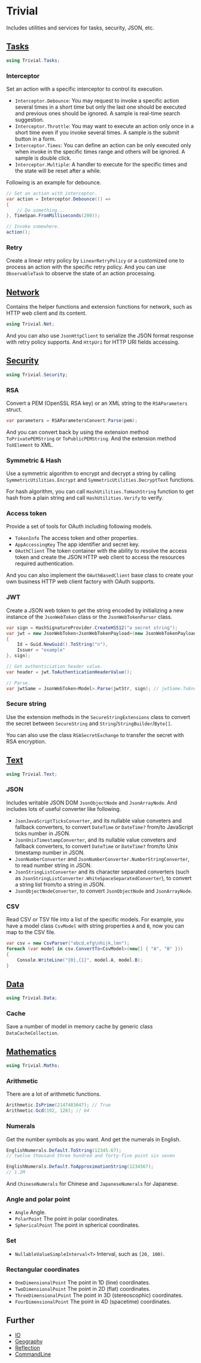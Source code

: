 ﻿# Trivial

Includes utilities and services for tasks, security, JSON, etc.

## [Tasks](../docs/tasks)

```csharp
using Trivial.Tasks;
```

### Interceptor

Set an action with a specific interceptor to control its execution.

- `Interceptor.Debounce`:
  You may request to invoke a specific action several times in a short time but only the last one should be executed and previous ones should be ignored.
  A sample is real-time search suggestion.
- `Interceptor.Throttle`:
  You may want to execute an action only once in a short time even if you invoke several times.
  A sample is the submit button in a form.
- `Interceptor.Times`:
  You can define an action can be only executed only when invoke in the specific times range and others will be ignored.
  A sample is double click.
- `Interceptor.Multiple`:
  A handler to execute for the specific times and the state will be reset after a while.

Following is an example for debounce.

```csharp
// Set an action with interceptor.
var action = Interceptor.Debounce(() =>
{
    // Do something...
}, TimeSpan.FromMilliseconds(200));

// Invoke somewhere.
action();
```

### Retry

Create a linear retry policy by `LinearRetryPolicy` or a customized one to process an action with the specific retry policy.
And you can use `ObservableTask` to observe the state of an action processing.

## [Network](../docs/net)

Contains the helper functions and extension functions for network, such as HTTP web client and its content.

```csharp
using Trivial.Net;
```

And you can also use `JsonHttpClient` to serialize the JSON format response with retry policy supports.
And `HttpUri` for HTTP URI fields accessing.

## [Security](../docs/security)

```csharp
using Trivial.Security;
```

### RSA

Convert a PEM (OpenSSL RSA key) or an XML string to the `RSAParameters` struct.

```csharp
var parameters = RSAParametersConvert.Parse(pem);
```

And you can convert back by using the extension method `ToPrivatePEMString` or `ToPublicPEMString`.
And the extension method `ToXElement` to XML.

### Symmetric & Hash

Use a symmetric algorithm to encrypt and decrypt a string by calling `SymmetricUtilities.Encrypt` and `SymmetricUtilities.DecryptText` functions.

For hash algorithm, you can call `HashUtilities.ToHashString` function to get hash from a plain string and call `HashUtilities.Verify` to verify.

### Access token

Provide a set of tools for OAuth including following models.

- `TokenInfo` The access token and other properties.
- `AppAccessingKey` The app identifier and secret key.
- `OAuthClient` The token container with the ability to resolve the access token and create the JSON HTTP web client to access the resources required authentication.

And you can also implement the `OAuthBasedClient` base class to create your own business HTTP web client factory with OAuth supports.

### JWT

Create a JSON web token to get the string encoded by initializing a new instance of the `JsonWebToken` class or the `JsonWebTokenParser` class.

```csharp
var sign = HashSignatureProvider.CreateHS512("a secret string");
var jwt = new JsonWebToken<JsonWebTokenPayload>(new JsonWebTokenPayload
{
    Id = Guid.NewGuid().ToString("n"),
    Issuer = "example"
}, sign);

// Get authenticiation header value.
var header = jwt.ToAuthenticationHeaderValue();

// Parse.
var jwtSame = JsonWebToken<Model>.Parse(jwtStr, sign); // jwtSame.ToEncodedString() == header.Parameter
```

### Secure string

Use the extension methods in the `SecureStringExtensions` class to convert the secret between `SecureString` and `String`/`StringBuilder`/`Byte[]`.

You can also use the class `RSASecretExchange` to transfer the secret with RSA encryption.

## [Text](../docs/text)

```csharp
using Trivial.Text;
```

### JSON

Includes writable JSON DOM `JsonObjectNode` and `JsonArrayNode`.
And includes lots of useful converter like following.

- `JsonJavaScriptTicksConverter`, and its nullable value conveters and fallback converters, to convert `DateTime` or `DateTime?` from/to JavaScript ticks number in JSON.
- `JsonUnixTimestampConverter`, and its nullable value conveters and fallback converters, to convert `DateTime` or `DateTime?` from/to Unix timestamp number in JSON.
- `JsonNumberConverter` and `JsonNumberConverter.NumberStringConverter`, to read number string in JSON.
- `JsonStringListConverter` and its character separated converters (such as `JsonStringListConverter.WhiteSpaceSeparatedConverter`), to convert a string list from/to a string in JSON.
- `JsonObjectNodeConverter`, to convert `JsonObjectNode` and `JsonArrayNode`.

### CSV

Read CSV or TSV file into a list of the specific models.
For example, you have a model class `CsvModel` with string properties `A` and `B`, now you can map to the CSV file.

```csharp
var csv = new CsvParser("abcd,efg\nhijk,lmn");
foreach (var model in csv.ConvertTo<CsvModel>(new[] { "A", "B" }))
{
    Console.WriteLine("{0},{1}", model.A, model.B);
}
```

## [Data](../docs/data)

```csharp
using Trivial.Data;
```

### Cache

Save a number of model in memory cache by generic class `DataCacheCollection`.

## [Mathematics](../docs/maths)

```csharp
using Trivial.Maths;
```

### Arithmetic

There are a lot of arithmetic functions.

```csharp
Arithmetic.IsPrime(2147483647); // True
Arithmetic.Gcd(192, 128); // 64
```

### Numerals

Get the number symbols as you want. And get the numerals in English.

```csharp
EnglishNumerals.Default.ToString(12345.67);
// twelve thousand three hundred and forty-five point six seven

EnglishNumerals.Default.ToApproximationString(1234567);
// 1.2M
```

And `ChineseNumerals` for Chinese and `JapaneseNumerals` for Japanese.

### Angle and polar point

- `Angle` Angle.
- `PolarPoint` The point in polar coordinates.
- `SphericalPoint` The point in spherical coordinates.

### Set

- `NullableValueSimpleInterval<T>` Interval, such as `[20, 100)`.

### Rectangular coordinates

- `OneDimensionalPoint` The point in 1D (line) coordinates.
- `TwoDimensionalPoint` The point in 2D (flat) coordinates.
- `ThreeDimensionalPoint` The point in 3D (stereoscophic) coordinates.
- `FourDimensionalPoint` The point in 4D (spacetime) coordinates.

## Further

- [IO](../docs/io)
- [Geography](../docs/geo)
- [Reflection](../docs/reflection)
- [CommandLine](../docs/cmdline)
